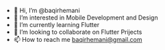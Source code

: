 - 👋 Hi, I’m @baqirhemani
- 👀 I’m interested in Mobile Development and Design
- 🌱 I’m currently learning Flutter
- 💞️ I’m looking to collaborate on Flutter Prijects
- 📫 How to reach me baqirhemani@gmail.com

<!---
baqirhemani/baqirhemani is a ✨ special ✨ repository because its `README.md` (this file) appears on your GitHub profile.
You can click the Preview link to take a look at your changes.
--->
